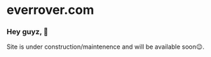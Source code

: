 # everrover.com

### Hey guyz, 👋

Site is under construction/maintenence and will be available soon😉.

